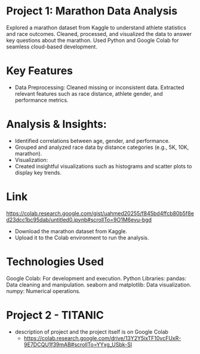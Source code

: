 # Project 1: Marathon Data Analysis
Explored a marathon dataset from Kaggle to understand athlete statistics and race outcomes. Cleaned, processed, and visualized the data to answer key questions about the marathon. Used Python and Google Colab for seamless cloud-based development.

# Key Features
- Data Preprocessing: Cleaned missing or inconsistent data. Extracted relevant features such as race distance, athlete gender, and performance metrics.

# Analysis & Insights:
- Identified correlations between age, gender, and performance.
- Grouped and analyzed race data by distance categories (e.g., 5K, 10K, marathon).
- Visualization:
- Created insightful visualizations such as histograms and scatter plots to display key trends.
  
# Link
https://colab.research.google.com/gist/uahmed20255/f845bd4ffcb80b5f8ed23dcc1bc95dab/untitled0.ipynb#scrollTo=9O1M6evu-bgd
- Download the marathon dataset from Kaggle.
- Upload it to the Colab environment to run the analysis.

# Technologies Used
Google Colab: For development and execution.
Python Libraries:
pandas: Data cleaning and manipulation.
seaborn and matplotlib: Data visualization.
numpy: Numerical operations.


# Project 2 - TITANIC 
- description of project and the project itself is on Google Colab
     - https://colab.research.google.com/drive/13Y2Y5ixTF10vcFUxR-9E7DCQU1f39mAB#scrollTo=YYxg_USbk-Sl
       
